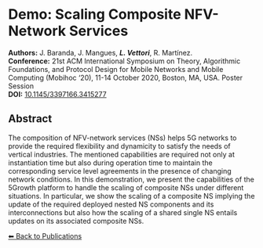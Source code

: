 # Demo: Scaling Composite NFV-Network Services


**Authors:** J. Baranda, J. Mangues, _**L. Vettori**_, R. Martínez.  
**Conference:** 21st ACM International Symposium on Theory, Algorithmic Foundations, and Protocol Design for Mobile Networks and Mobile Computing (Mobihoc ‘20), 11-14 October 2020, Boston, MA, USA. Poster Session   
**DOI:** [10.1145/3397166.3415277](https://doi.org/10.1145/3397166.3415277)

## Abstract

The composition of NFV-network services (NSs) helps 5G networks to provide the required flexibility and dynamicity to satisfy the needs of vertical industries. The mentioned capabilities are required not only at instantiation time but also during operation time to maintain the corresponding service level agreements in the presence of changing network conditions. In this demonstration, we present the capabilities of the 5Growth platform to handle the scaling of composite NSs under different situations. In particular, we show the scaling of a composite NS implying the update of the required deployed nested NS components and its interconnections but also how the scaling of a shared single NS entails updates on its associated composite NSs.

[⬅ Back to Publications](index_journals.md)